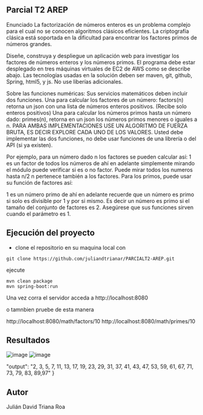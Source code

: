 ## Parcial T2 AREP

Enunciado
La factorización de números enteros es un problema complejo para el cual no se conocen algoritmos clásicos eficientes. La criptografía clásica está soportada en la dificultad para encontrar los factores primos de números grandes.

Diseñe, construya y despliegue un aplicación web para investigar los factores de números enteros y los números primos. El programa debe estar desplegado en tres máquinas virtuales de EC2 de AWS como se describe abajo. Las tecnologías usadas en la solución deben ser maven, git, github, Spring, html5, y js. No use liberías adicionales.


Sobre las funciones numéricas:
Sus servicios matemáticos deben incluir dos funciones. 
Una para calcular los factores de un número: factors(n) retorna un json con una lista de números enteros positivos. (Recibe solo enteros positivos)
Una para calcular los números primos hasta un número dado: primes(n), retorna en un json los números primos menores o iguales a n.
PARA AMBAS IMPLEMENTACIONES USE UN ALGORITMO  DE FUERZA BRUTA, ES DECIR EXPLORE CADA UNO DE LOS VALORES. Usted debe implementar las dos funciones, no debe usar funciones de una librería o del API (si ya existen).

Por ejemplo, para un  número dado n los factores se pueden calcular así:
1 es un factor de todos los números
de ahí en adelante simplemente mirando el módulo puede verificar si es o no factor.
Puede mirar todos los numeros hasta n/2
n pertenece también a los factores.
Para los primos, puede usar su función de factores así:

1 es un número primo
de ahí en adelante recuerde que un número es primo si solo es divisible por 1 y por si mismo.
Es decir un número es primo si el tamaño del conjunto de factores es 2.
Asegúrese que sus funciones sirven cuando el parámetro es 1.

## Ejecución del proyecto 

- clone el repositorio en su maquina local con 

```
git clone https://github.com/juliandtrianar/PARCIALT2-AREP.git
```
ejecute 

```
mvn clean package
mvn spring-boot:run
```
Una vez corra el servidor
acceda a
http://localhost:8080

o tamnbien pruebe de esta manera

http://localhost:8080/math/factors/10
http://localhost:8080/math/primes/10

## Resultados
![image](https://github.com/user-attachments/assets/f65a48ee-b1aa-47e0-a482-396ccb3b504b)
![image](https://github.com/user-attachments/assets/5224647a-0f62-4ff7-a825-620ac980e369)


 "output":  "2, 3, 5, 7, 11, 13, 17, 19, 23, 29, 31, 37, 41, 43, 47, 53, 59, 61, 67, 71, 73, 79, 83, 89,97"
}

## Autor

Julián David Triana Roa
